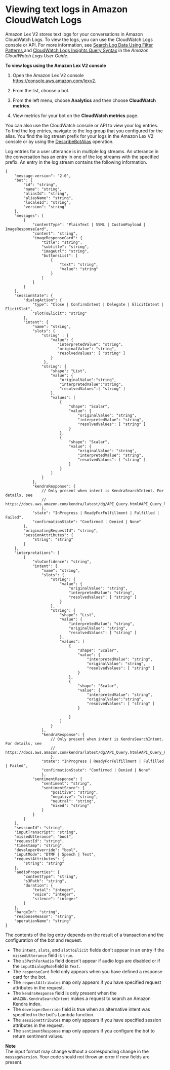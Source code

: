 # Viewing text logs in Amazon CloudWatch Logs<a name="conversation-logs-cw"></a>

Amazon Lex V2 stores text logs for your conversations in Amazon CloudWatch Logs\. To view the logs, you can use the CloudWatch Logs console or API\. For more information, see [ Search Log Data Using Filter Patterns ](https://docs.aws.amazon.com/AmazonCloudWatch/latest/logs/SearchDataFilterPattern.html) and [CloudWatch Logs Insights Query Syntax](https://docs.aws.amazon.com/AmazonCloudWatch/latest/logs/CWL_QuerySyntax.html) in the *Amazon CloudWatch Logs User Guide*\.

**To view logs using the Amazon Lex V2 console**

1. Open the Amazon Lex V2 console [https://console\.aws\.amazon\.com/lexv2](https://console.aws.amazon.com/lexv2)\.

1. From the list, choose a bot\.

1. From the left menu, choose **Analytics** and then choose **CloudWatch metrics**\.

1. View metrics for your bot on the **CloudWatch metrics** page\.

You can also use the CloudWatch console or API to view your log entries\. To find the log entries, navigate to the log group that you configured for the alias\. You find the log stream prefix for your logs in the Amazon Lex V2 console or by using the [DescribeBotAlias](API_DescribeBotAlias.md) operation\. 

Log entries for a user utterance is in multiple log streams\. An utterance in the conversation has an entry in one of the log streams with the specified prefix\. An entry in the log stream contains the following information\.

```
{
    "message-version": "2.0",
    "bot": {
        "id": "string",
        "name": "string",
        "aliasId": "string",
        "aliasName": "string",
        "localeId": "string",
        "version": "string"
    },
    "messages": [
        {
            "contentType": "PlainText | SSML | CustomPayload | ImageResponseCard",
            "content": "string",
            "imageResponseCard": {
                "title": "string",
                "subtitle": "string",
                "imageUrl": "string",
                "buttonsList": [
                    {
                        "text": "string",
                        "value": "string"
                    }
                ]
            }
        }
    ],
    "sessionState": {
        "dialogAction": {
            "type": "Close | ConfirmIntent | Delegate | ElicitIntent | ElicitSlot",
            "slotToElicit": "string"
        },
        "intent": {
            "name": "string",
            "slots": {
                "string" : { 
                    "value": { 
                       "interpretedValue": "string",
                       "originalValue": "string",
                       "resolvedValues": [ "string" ]
                    }
                 },  
                "string": {
                    "shape": "List",
                    "value": {
                        "originalValue":"string",
                        "interpretedValue":"string",
                        "resolvedValues":[ "string" ]
                    },
                    "values": [
                        {
                            "shape": "Scalar",
                            "value": {
                                "originalValue": "string",
                                "interpretedValue": "string",
                                "resolvedValues": [ "string" ]
                            }
                        },
                        {
                            "shape": "Scalar",
                            "value": {
                                "originalValue": "string",
                                "interpretedValue": "string",
                                "resolvedValues": [ "string" ]
                            }
                        }
                    ]
                }
            },
            "kendraResponse": {
                // Only present when intent is KendraSearchIntent. For details, see 
                // https://docs.aws.amazon.com/kendra/latest/dg/API_Query.html#API_Query_ResponseSyntax
                },
            "state": "InProgress | ReadyForFulfillment | Fulfilled | Failed",
            "confirmationState": "Confirmed | Denied | None"
        },
        "originatingRequestId": "string",
        "sessionAttributes": {
            "string": "string"
        }
    },
    "interpretations": [
        {
            "nluConfidence": "string",
            "intent": {
                "name": "string",
                "slots": {
                    "string": {
                        "value": {
                            "originalValue": "string",
                            "interpretedValue": "string",
                            "resolvedValues": [ "string" ]
                        }
                    },
                    "string": {
                        "shape": "List",
                        "value": {
                            "interpretedValue": "string",
                            "originalValue": "string",
                            "resolvedValues": [ "string" ]
                        },
                        "values": [
                            {
                                "shape": "Scalar",
                                "value": {
                                    "interpretedValue": "string",
                                    "originalValue": "string",
                                    "resolvedValues": [ "string" ]
                                }
                            },
                            {
                                "shape": "Scalar",
                                "value": {
                                    "interpretedValue": "string",
                                    "originalValue":"string",
                                    "resolvedValues": [ "string" ]
                                }

                            }
                        ]
                    }
                },
                "kendraResponse": {
                    // Only present when intent is KendraSearchIntent. For details, see 
                    // https://docs.aws.amazon.com/kendra/latest/dg/API_Query.html#API_Query_ResponseSyntax
                    },
                "state": "InProgress | ReadyForFulfillment | Fulfilled | Failed",
                "confirmationState": "Confirmed | Denied | None"
                },
            "sentimentResponse": {
                "sentiment": "string",
                "sentimentScore": {
                    "positive": "string",
                    "negative": "string",
                    "neutral": "string",
                    "mixed": "string"
                }
            }
        }
    ],
    "sessionId": "string",
    "inputTranscript": "string",
    "missedUtterance": "bool",
    "requestId": "string",
    "timestamp": "string",
    "developerOverride": "bool",
    "inputMode": "DTMF | Speech | Text",
    "requestAttributes": {
        "string": "string"
    },
    "audioProperties": {
        "contentType": "string",
        "s3Path": "string",
        "duration": {
            "total": "integer",
            "voice": "integer",
            "silence": "integer"
        }
    },
    "bargeIn": "string",
    "responseReason": "string",
    "operationName": "string"
}
```

The contents of the log entry depends on the result of a transaction and the configuration of the bot and request\.
+ The `intent`, `slots`, and `slotToElicit` fields don't appear in an entry if the `missedUtterance` field is `true`\.
+ The `s3PathForAudio` field doesn't appear if audio logs are disabled or if the `inputDialogMode`field is `Text`\.
+ The `responseCard` field only appears when you have defined a response card for the bot\.
+ The `requestAttributes` map only appears if you have specified request attributes in the request\.
+ The `kendraResponse` field is only present when the `AMAZON.KendraSearchIntent` makes a request to search an Amazon Kendra index\.
+ The `developerOverride` field is true when an alternative intent was specified in the bot's Lambda function\.
+ The `sessionAttributes` map only appears if you have specified session attributes in the request\.
+ The `sentimentResponse` map only appears if you configure the bot to return sentiment values\.

**Note**  
The input format may change without a corresponding change in the `messageVersion`\. Your code should not throw an error if new fields are present\.